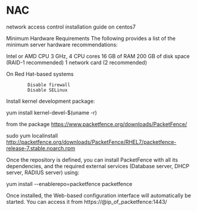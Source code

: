# NAC
network access control installation guide on centos7 

 Minimum Hardware Requirements
The following provides a list of the minimum server hardware recommendations:

Intel or AMD CPU 3 GHz, 4 CPU cores
16 GB of RAM
200 GB of disk space (RAID-1 recommended)
1 network card (2 recommended)

On Red Hat-based systems

            Disable firewall
            Disable SELinux

            
Install kernel development package:

yum install kernel-devel-$(uname -r)

from the package https://www.packetfence.org/downloads/PacketFence/ 



   sudo yum localinstall http://packetfence.org/downloads/PacketFence/RHEL7/packetfence-release-7.stable.noarch.rpm



Once the repository is defined, you can install PacketFence with all its dependencies, and the required external services (Database server, DHCP server, RADIUS server) using:

yum install --enablerepo=packetfence packetfence

Once installed, the Web-based configuration interface will automatically be started. You can access it from https://@ip_of_packetfence:1443/

